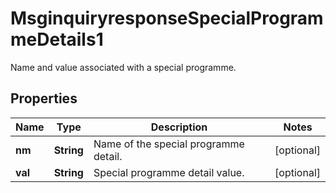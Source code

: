 

# MsginquiryresponseSpecialProgrammeDetails1

Name and value associated with a special programme.
## Properties

Name | Type | Description | Notes
------------ | ------------- | ------------- | -------------
**nm** | **String** | Name of the special programme detail. |  [optional]
**val** | **String** | Special programme detail value. |  [optional]



